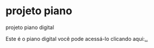 # projeto piano
 projeto piano digital

 Este é o piano digital você pode acessá-lo clicando aqui:<a href="">..</a>
